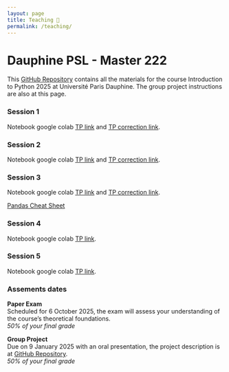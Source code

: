 ```yaml
---
layout: page
title: Teaching 🏫
permalink: /teaching/
---
```


# Dauphine PSL - Master 222 

This [GitHub Repository](https://github.com/Zaltarba/PSL_python_for_finance/tree/main) contains all the materials for the course Introduction to Python 2025 at Université Paris Dauphine. The group project instructions are also at this page.

### Session 1 

Notebook google colab [TP link](https://colab.research.google.com/github/Zaltarba/PSL_python_for_finance/blob/main/python_session_1.ipynb) and [TP correction  link](https://colab.research.google.com/github/Zaltarba/PSL_python_for_finance/blob/main/python_session_1_corrected.ipynb).

### Session 2 

Notebook google colab [TP link](https://colab.research.google.com/github/Zaltarba/PSL_python_for_finance/blob/main/python_session_2.ipynb) and [TP correction  link](https://colab.research.google.com/github/Zaltarba/PSL_python_for_finance/blob/main/python_session_2_corrected.ipynb).

### Session 3 

Notebook google colab [TP link](https://colab.research.google.com/github/Zaltarba/PSL_python_for_finance/blob/main/python_session_3.ipynb) and [TP correction  link](https://colab.research.google.com/github/Zaltarba/PSL_python_for_finance/blob/main/python_session_3_corrected.ipynb).

[Pandas Cheat Sheet](https://pandas.pydata.org/Pandas_Cheat_Sheet.pdf)

### Session 4 

Notebook google colab [TP link](https://colab.research.google.com/github/Zaltarba/PSL_python_for_finance/blob/main/python_session_4.ipynb).

### Session 5

Notebook google colab [TP link](https://colab.research.google.com/github/Zaltarba/PSL_python_for_finance/blob/main/python_session_5.ipynb).

### Assements dates 

**Paper Exam**  
Scheduled for 6 October 2025, the exam will assess your understanding of the course’s theoretical foundations.  
*50% of your final grade*

**Group Project**  
Due on 9 January 2025 with an oral presentation, the project description is at [GitHub Repository](https://github.com/Zaltarba/PSL_python_for_finance/tree/main).  
*50% of your final grade*
